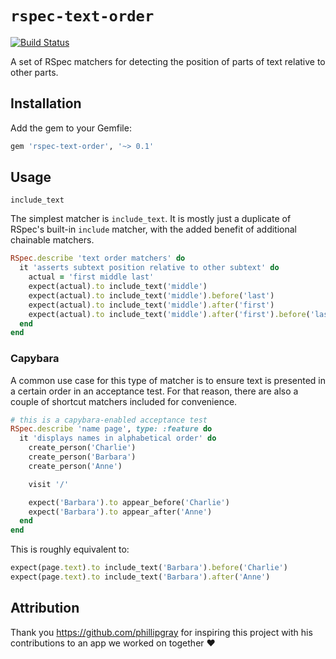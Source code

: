 # `rspec-text-order`

[![Build Status][travis-img]][travis]

[travis-img]: https://travis-ci.org/iamvery/rspec-text-order.svg?branch=master
[travis]: https://travis-ci.org/iamvery/rspec-text-order

A set of RSpec matchers for detecting the position of parts of text relative to other parts.

## Installation

Add the gem to your Gemfile:

```ruby
gem 'rspec-text-order', '~> 0.1'
```

## Usage

`include_text`

The simplest matcher is `include_text`.
It is mostly just a duplicate of RSpec's built-in `include` matcher, with the added benefit of additional chainable matchers.

```ruby
RSpec.describe 'text order matchers' do
  it 'asserts subtext position relative to other subtext' do
    actual = 'first middle last'
    expect(actual).to include_text('middle')
    expect(actual).to include_text('middle').before('last')
    expect(actual).to include_text('middle').after('first')
    expect(actual).to include_text('middle').after('first').before('last')
  end
end
```

### Capybara

A common use case for this type of matcher is to ensure text is presented in a certain order in an acceptance test.
For that reason, there are also a couple of shortcut matchers included for convenience.

```ruby
# this is a capybara-enabled acceptance test
RSpec.describe 'name page', type: :feature do
  it 'displays names in alphabetical order' do
    create_person('Charlie')
    create_person('Barbara')
    create_person('Anne')

    visit '/'

    expect('Barbara').to appear_before('Charlie')
    expect('Barbara').to appear_after('Anne')
  end
end
```

This is roughly equivalent to:

```ruby
expect(page.text).to include_text('Barbara').before('Charlie')
expect(page.text).to include_text('Barbara').after('Anne')
```

## Attribution

Thank you https://github.com/phillipgray for inspiring this project with his contributions to an app we worked on together :heart:
